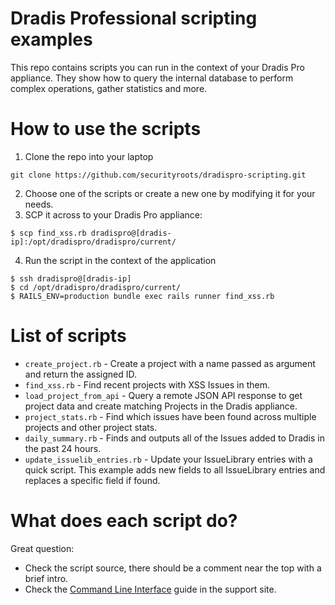 # Dradis Professional scripting examples

This repo contains scripts you can run in the context of your Dradis Pro appliance. They show how to query the internal database to perform complex operations, gather statistics and more.


# How to use the scripts

1. Clone the repo into your laptop

```
git clone https://github.com/securityroots/dradispro-scripting.git
```

2. Choose one of the scripts or create a new one by modifying it for your needs.
3. SCP it across to your Dradis Pro appliance:

```
$ scp find_xss.rb dradispro@[dradis-ip]:/opt/dradispro/dradispro/current/
```

4. Run the script in the context of the application

```
$ ssh dradispro@[dradis-ip]
$ cd /opt/dradispro/dradispro/current/
$ RAILS_ENV=production bundle exec rails runner find_xss.rb
```

# List of scripts

* `create_project.rb` - Create a project with a name passed as argument and return the assigned ID.
* `find_xss.rb` - Find recent projects with XSS Issues in them.
* `load_project_from_api` - Query a remote JSON API response to get project data and create matching Projects in the Dradis appliance.
* `project_stats.rb` - Find which issues have been found across multiple projects and other project stats.
* `daily_summary.rb` - Finds and outputs all of the Issues added to Dradis in the past 24 hours.
* `update_issuelib_entries.rb` - Update your IssueLibrary entries with a quick script. This example adds new fields to all IssueLibrary entries and replaces a specific field if found. 

# What does each script do?

Great question:

* Check the script source, there should be a comment near the top with a brief intro.
* Check the [Command Line Interface](http://securityroots.com/dradispro/support/guides/command_line/) guide in the support site.
